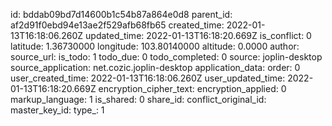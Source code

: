 

id: bddab09bd7d14600b1c54b87a864e0d8
parent_id: af2d91f0ebd94e13ae2f529afb68fb65
created_time: 2022-01-13T16:18:06.260Z
updated_time: 2022-01-13T16:18:20.669Z
is_conflict: 0
latitude: 1.36730000
longitude: 103.80140000
altitude: 0.0000
author: 
source_url: 
is_todo: 1
todo_due: 0
todo_completed: 0
source: joplin-desktop
source_application: net.cozic.joplin-desktop
application_data: 
order: 0
user_created_time: 2022-01-13T16:18:06.260Z
user_updated_time: 2022-01-13T16:18:20.669Z
encryption_cipher_text: 
encryption_applied: 0
markup_language: 1
is_shared: 0
share_id: 
conflict_original_id: 
master_key_id: 
type_: 1